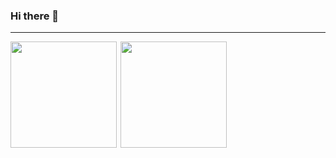 ### Hi there 👋
----------------------------------------------------------------------------------------------------------------------------------------------------------------------------
<!--
**Day-Bright/Day-Bright** is a ✨ _special_ ✨ repository because its `README.md` (this file) appears on your GitHub profile.

Here are some ideas to get you started:

- 🔭 I’m currently working on ...
- 🌱 I’m currently learning ...
- 👯 I’m looking to collaborate on ...
- 🤔 I’m looking for help with ...
- 💬 Ask me about ...
- 📫 How to reach me: ...
- 😄 Pronouns: ...
- ⚡ Fun fact: ...
-->

<div style="display:flex">
 <img src='https://github-readme-stats.vercel.app/api?username=Day-Bright&show_icons=true&count_private=true' height=170 align="left" />
 <img src='https://github-readme-stats.vercel.app/api/top-langs/?username=Day-Bright&layout=compact' height=170 align="right"/>
</div>
